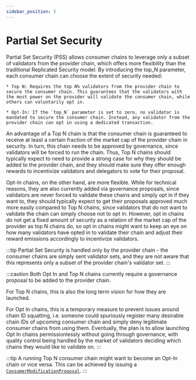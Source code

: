 ```yaml
---
sidebar_position: 5
---
```


# Partial Set Security

Partial Set Security (PSS) allows consumer chains to leverage only a subset of validators from the provider chain, which offers more flexibility than the traditional Replicated Security model. By introducing the top_N parameter, each consumer chain can choose the extent of security needed:

    * Top N: Requires the top N% validators from the provider chain to secure the consumer chain. This guarantees that the validators with the most power on the provider will validate the consumer chain, while others can voluntarily opt in.

    * Opt-In: If the `top_N` parameter is set to zero, no validator is mandated to secure the consumer chain. Instead, any validator from the provider chain can opt in using a dedicated transaction.

An advantage of a Top N chain is that the consumer chain is guaranteed to receive at least a certain fraction of the market cap of the provider chain in security. In turn, this chain needs to be approved by governance, since validators will be forced to run the chain. Thus, Top N chains should typically expect to need to provide a strong case for why they should be added to the provider chain, and they should make sure they offer enough rewards to incentivize validators and delegators to vote for their proposal.

Opt-In chains, on the other hand, are more flexible. While for technical reasons, they are also currently added via governance proposals, since validators are never forced to validate these chains and simply opt in if they want to, they should typically expect to get their proposals approved much more easily compared to Top N chains, since validators that do not want to validate the chain can simply choose not to opt in.
However, opt in chains do not get a fixed amount of security as a relation of the market cap of the provider as top N chains do, so opt in chains might want to keep an eye on how many validators have opted in to validate their chain and adjust their reward emissions accordingly to incentivize validators.

:::tip
Partial Set Security is handled only by the provider chain - the consumer chains are simply sent validator sets, and they are not aware that this represents only a subset of the provider chain's validator set.
:::

:::caution
Both Opt In and Top N chains currently require a governance proposal to be added to the provider chain.

For Top N chains, this is also the long term vision for how they are launched.

For Opt In chains, this is a temporary measure to prevent issues around chain ID squatting, i.e. someone could spuriously register many desirable chain IDs of upcoming consumer chain and simply deny legitimate consumer chains from using them. Eventually, the plan is to allow launching Opt In chains permissionlessly without going through governance, with quality control being handled by the market of validators deciding which chains they would like to validate on.
:::

:::tip
A running Top N consumer chain might want to become an Opt-In chain or vice versa. This can be achieved by issuing
a [`ConsumerModificationProposal`](proposals#consumermodificationproposal).
:::